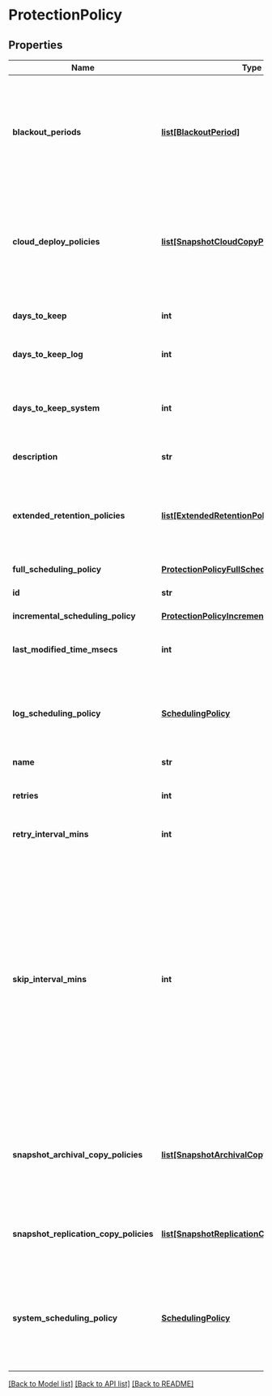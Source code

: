 # ProtectionPolicy

## Properties
Name | Type | Description | Notes
------------ | ------------- | ------------- | -------------
**blackout_periods** | [**list[BlackoutPeriod]**](BlackoutPeriod.md) | If specified, this field defines black periods when new Job Runs are not started. If a Job Run has been scheduled but not yet executed and the blackout period starts, the behavior depends on the policy field AbortInBlackoutPeriod. | [optional] 
**cloud_deploy_policies** | [**list[SnapshotCloudCopyPolicy]**](SnapshotCloudCopyPolicy.md) | Specifies settings for copying Snapshots to Cloud. CloudDeploy target where backup snapshots may be converted and stored. It also defines the retention of copied Snapshots on the Cloud. | [optional] 
**days_to_keep** | **int** | Specifies how many days to retain Snapshots on the Cohesity Cluster. | [optional] 
**days_to_keep_log** | **int** | Specifies the number of days to retain log run if Log Schedule exists. | [optional] 
**days_to_keep_system** | **int** | Specifies the number of days to retain system backups made for bare metal recovery. This field is applicable if systemSchedulingPolicy is specified. | [optional] 
**description** | **str** | Description of the Protection Policy. | [optional] 
**extended_retention_policies** | [**list[ExtendedRetentionPolicy]**](ExtendedRetentionPolicy.md) | Specifies additional retention policies that should be applied to the backup snapshots. A backup snapshot will be retained up to a time that is the maximum of all retention policies that are applicable to it. | [optional] 
**full_scheduling_policy** | [**ProtectionPolicyFullSchedulingPolicy**](ProtectionPolicyFullSchedulingPolicy.md) |  | [optional] 
**id** | **str** | Specifies a unique Policy id assigned by the Cohesity Cluster. | [optional] 
**incremental_scheduling_policy** | [**ProtectionPolicyIncrementalSchedulingPolicy**](ProtectionPolicyIncrementalSchedulingPolicy.md) |  | [optional] 
**last_modified_time_msecs** | **int** | Specifies the epoch time (in milliseconds) when the Protection Policy was last modified. | [optional] 
**log_scheduling_policy** | [**SchedulingPolicy**](SchedulingPolicy.md) | Specifies the Log backup schedule of a Protection Job and how long log files captured by this schedule are retained on the Cohesity Cluster. | [optional] 
**name** | **str** | Specifies the name of the Protection Policy. | [optional] 
**retries** | **int** | Specifies the number of times to retry capturing Snapshots before the Job Run fails. | [optional] 
**retry_interval_mins** | **int** | Specifies the number of minutes before retrying a failed Protection Job. | [optional] 
**skip_interval_mins** | **int** | Specifies the period of time before skipping the execution of new Job Runs if an existing queued Job Run of the same Protection Job has not started. For example if this field is set to 30 minutes and a Job Run is scheduled to start at 5:00 AM every day but does not start due to conflicts (such as too many Jobs are running). If the new Job Run does not start by 5:30AM, the Cohesity Cluster will skip the new Job Run. If the original Job Run completes before 5:30AM the next day, a new Job Run is created and starts executing. This field is optional. | [optional] 
**snapshot_archival_copy_policies** | [**list[SnapshotArchivalCopyPolicy]**](SnapshotArchivalCopyPolicy.md) | Specifies settings for copying Snapshots to  Archival External Targets (such as AWS or Tape). It also defines the retention of copied Snapshots on an External Targets such as AWS and Tape. | [optional] 
**snapshot_replication_copy_policies** | [**list[SnapshotReplicationCopyPolicy]**](SnapshotReplicationCopyPolicy.md) | Specifies settings for copying Snapshots to Remote Clusters. It also defines the retention of copied Snapshots on a Remote Cluster. | [optional] 
**system_scheduling_policy** | [**SchedulingPolicy**](SchedulingPolicy.md) | Specifies the system backup schedule for agents running on servers to run low frequency backup jobs. Images created as part of the backup can be used to perform a \&quot;bare metal\&quot; recovery. | [optional] 

[[Back to Model list]](../README.md#documentation-for-models) [[Back to API list]](../README.md#documentation-for-api-endpoints) [[Back to README]](../README.md)


